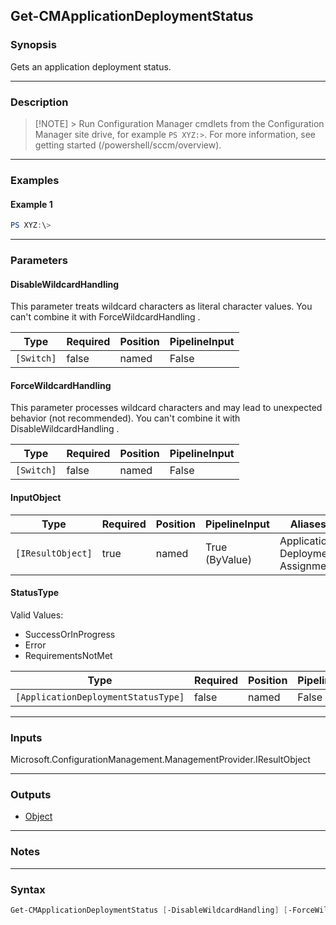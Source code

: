 Get-CMApplicationDeploymentStatus
---------------------------------




### Synopsis
Gets an application deployment status.



---


### Description

> [!NOTE] > Run Configuration Manager cmdlets from the Configuration Manager site drive, for example `PS XYZ:>`. For more information, see getting started (/powershell/sccm/overview).



---


### Examples
#### Example 1
```PowerShell
PS XYZ:\>
```



---


### Parameters
#### **DisableWildcardHandling**

This parameter treats wildcard characters as literal character values. You can't combine it with ForceWildcardHandling .






|Type      |Required|Position|PipelineInput|
|----------|--------|--------|-------------|
|`[Switch]`|false   |named   |False        |



#### **ForceWildcardHandling**

This parameter processes wildcard characters and may lead to unexpected behavior (not recommended). You can't combine it with DisableWildcardHandling .






|Type      |Required|Position|PipelineInput|
|----------|--------|--------|-------------|
|`[Switch]`|false   |named   |False        |



#### **InputObject**








|Type             |Required|Position|PipelineInput |Aliases                                  |
|-----------------|--------|--------|--------------|-----------------------------------------|
|`[IResultObject]`|true    |named   |True (ByValue)|Application<br/>Deployment<br/>Assignment|



#### **StatusType**





Valid Values:

* SuccessOrInProgress
* Error
* RequirementsNotMet






|Type                               |Required|Position|PipelineInput|
|-----------------------------------|--------|--------|-------------|
|`[ApplicationDeploymentStatusType]`|false   |named   |False        |





---


### Inputs
Microsoft.ConfigurationManagement.ManagementProvider.IResultObject





---


### Outputs
* [Object](https://learn.microsoft.com/en-us/dotnet/api/System.Object)






---


### Notes




---


### Syntax
```PowerShell
Get-CMApplicationDeploymentStatus [-DisableWildcardHandling] [-ForceWildcardHandling] -InputObject <IResultObject> [-StatusType {SuccessOrInProgress | Error | RequirementsNotMet}] [<CommonParameters>]
```

